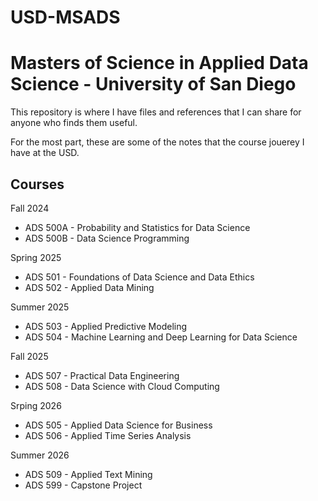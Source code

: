 # USD-MSADS
# Masters of Science in Applied Data Science - University of San Diego


This repository is where I have files and references that I can share for anyone who finds them useful. 

For the most part, these are some of the notes that the course jouerey I have at the USD.
## Courses

Fall 2024
- ADS 500A - Probability and Statistics for Data Science
- ADS 500B - Data Science Programming 

Spring 2025
- ADS 501 - Foundations of Data Science and Data Ethics
- ADS 502 - Applied Data Mining

Summer 2025
- ADS 503 - Applied Predictive Modeling
- ADS 504 - Machine Learning and Deep Learning for Data Science

Fall 2025
- ADS 507 - Practical Data Engineering
- ADS 508 - Data Science with Cloud Computing

Srping 2026
- ADS 505 - Applied Data Science for Business 
- ADS 506 - Applied Time Series Analysis
  
Summer 2026
- ADS 509 - Applied Text Mining
- ADS 599 - Capstone Project

